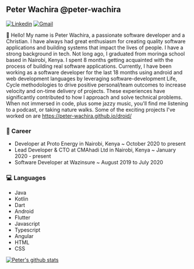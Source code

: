 ## Peter Wachira @peter-wachira

[![Linkedin](https://img.shields.io/badge/peter-wachira-blue?style=flat&logo=Linkedin&logoColor=white&link=https://www.linkedin.com/in/peter-wachira/)](https://www.linkedin.com/in/peter-wachira/)
[![Gmail](https://img.shields.io/badge/-pwachira900@gmail.com-d14836?style=flat&logo=Gmail&logoColor=white&link=mailto:pwachira900@gmail.com)](mailto:pwachira900@gmail.com)


👋 Hello! My name is Peter Wachira, a passionate software developer and a Christian. I have always had great enthusiasm for creating quality software applications and building systems that impact the lives of people.  I have a strong background in tech. Not long ago, I graduated from moringa school based in Nairobi, Kenya. I spent 8 months getting acquainted with the process of building real software applications. Currently, I have been working as a software developer for the last 18 months using android and web development languages by leveraging software-development Life, Cycle methodologies to drive positive personal/team outcomes to increase velocity and on-time delivery of projects. These experiences have significantly contributed to how I approach and solve technical problems. When not immersed in code, plus some jazzy music, you'll find me listening to a podcast, or taking nature walks. Some of the exciting projects I've worked on are https://peter-wachira.github.io/droid/ 



### 💼 Career
- Developer at Proto Energy in Nairobi, Kenya ~ October 2020 to present 
- Lead Developer & CTO at CMAhadi Ltd in Nairobi, Kenya ~ January 2020 - present
- Software Developer at Wazinsure ~ August 2019 to July 2020



### 💻 Languages
- Java
- Kotlin
- Dart 
- Android
- Flutter
- Javascript
- Typescript 
- Angular
- HTML
- CSS


[![Peter's github stats](https://github-readme-stats.vercel.app/api?username=peter-wachira&show_icons=true&title_color=fff&icon_color=79ff97&text_color=9f9f9f&bg_color=151515)](https://github.com/peter-wachira)

>